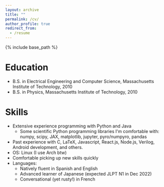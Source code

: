 ```yaml
---
layout: archive
title: ""
permalink: /cv/
author_profile: true
redirect_from:
  - /resume
---
```


{% include base_path %}

Education
======
* B.S. in Electrical Engineering and Computer Science, Massachusetts Institute of Technology, 2010
* B.S. in Physics, Massachusetts Institute of Technology, 2010

Skills
======
* Extensive experience programming with Python and Java
  * Some scientific Python programming libraries I'm comfortable with: numpy, scipy, JAX, matplotlib, jupyter, pyro/numpyro, pandas
* Past experience with C, LaTeX, Javascript, React.js, Node.js, Verilog, Android development, and others.
* OS: Linux (I use Arch btw)
* Comfortable picking up new skills quickly
* Languages:
  * Natively fluent in Spanish and English
  * Advanced learner of Japanese (expected JLPT N1 in Dec 2022)
  * Conversational (yet rusty!) in French
